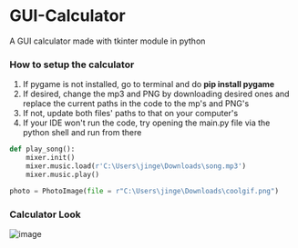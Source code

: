 # GUI-Calculator
A GUI calculator made with tkinter module in python


### How to setup the calculator
1. If pygame is not installed, go to terminal and do **pip install pygame**
2. If desired, change the mp3 and PNG by downloading desired ones and replace the current paths in the code to the mp's and PNG's
3. If not, update both files' paths to that on your computer's
4. If your IDE won't run the code, try opening the main.py file via the python shell and run from there
```python
def play_song():
    mixer.init()
    mixer.music.load(r'C:\Users\jinge\Downloads\song.mp3')
    mixer.music.play()
   ```
```python
photo = PhotoImage(file = r"C:\Users\jinge\Downloads\coolgif.png")
```

### Calculator Look
![image](https://user-images.githubusercontent.com/70067413/130866651-7254029e-c645-41fe-947e-a78f8ce2ce4a.png)
